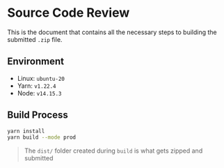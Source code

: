 # Source Code Review

This is the document that contains all the necessary steps to building the submitted `.zip` file.

## Environment

- Linux: `ubuntu-20`
- Yarn: `v1.22.4`
- Node: `v14.15.3`

## Build Process

```bash
yarn install
yarn build --mode prod
```

> The `dist/` folder created during `build` is what gets zipped and submitted

